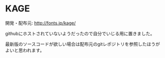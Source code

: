 KAGE
====

開発・配布元: http://fonts.jp/kage/

githubにホストされていないようだったので自分でいじる用に置きました。

最新版のソースコードが欲しい場合は配布元のgitレポジトリを参照したほうがよいと思われます。
